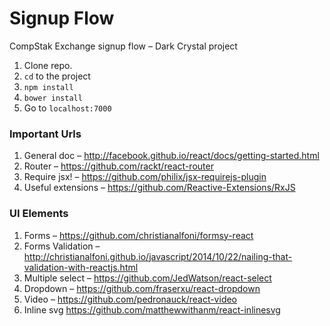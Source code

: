 # Signup Flow
CompStak Exchange signup flow – Dark Crystal project

1. Clone repo.
2. ```cd``` to the project
3. ```npm install```
4. ```bower install```
5. Go to ```localhost:7000```

### Important Urls
1. General doc – http://facebook.github.io/react/docs/getting-started.html 
2. Router – https://github.com/rackt/react-router
3. Require jsx! – https://github.com/philix/jsx-requirejs-plugin
4. Useful extensions – https://github.com/Reactive-Extensions/RxJS

### UI Elements
1. Forms – https://github.com/christianalfoni/formsy-react
2. Forms Validation – http://christianalfoni.github.io/javascript/2014/10/22/nailing-that-validation-with-reactjs.html
3. Multiple select – https://github.com/JedWatson/react-select
4. Dropdown – https://github.com/fraserxu/react-dropdown
5. Video – https://github.com/pedronauck/react-video
6. Inline svg https://github.com/matthewwithanm/react-inlinesvg
